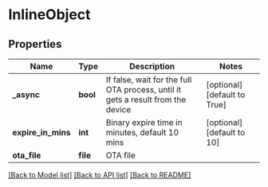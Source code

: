 # InlineObject

## Properties
Name | Type | Description | Notes
------------ | ------------- | ------------- | -------------
**_async** | **bool** | If false, wait for the full OTA process, until it gets a result from the device | [optional] [default to True]
**expire_in_mins** | **int** | Binary expire time in minutes, default 10 mins | [optional] [default to 10]
**ota_file** | **file** | OTA file | 

[[Back to Model list]](../README.md#documentation-for-models) [[Back to API list]](../README.md#documentation-for-api-endpoints) [[Back to README]](../README.md)


